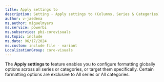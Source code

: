 ```yaml
---
title: Apply settings to
description: Setting - Apply settings to (Columns, Series & Categories)
author: v-jaedena
ms.author: miguelmyers
ms.service: powerbi
ms.subservice: pbi-corevisuals
ms.topic: include
ms.date: 06/17/2024
ms.custom: include file - variant
LocalizationGroup: core-visuals
---
```

The **Apply settings to** feature enables you to configure formatting globally options across all series or categories, or target them specifically. Certain formatting options are exclusive to All series or All categories.

